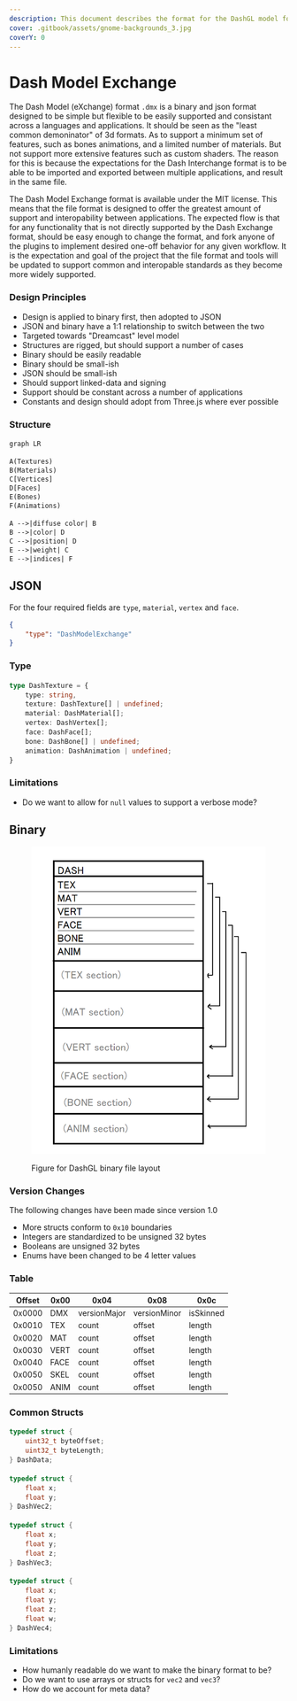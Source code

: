 ```yaml
---
description: This document describes the format for the DashGL model format version 2.0.
cover: .gitbook/assets/gnome-backgrounds_3.jpg
coverY: 0
---
```


# Dash Model Exchange

The Dash Model (eXchange) format `.dmx` is a binary and json format designed to be simple but flexible to be easily supported and consistant across a languages and applications. It should be seen as the "least common demoninator" of 3d formats. As to support a minimum set of features, such as bones animations, and a limited
number of materials. But not support more extensive features such as custom shaders. The reason for this is because the expectations for the Dash Interchange format is to be able to be imported and exported between multiple applications, and result in the same file. 

The Dash Model Exchange format is available under the MIT license. This means that the file format is designed to offer the greatest amount of support and interopability between applications. The expected flow is that for any functionality that is not directly supported by the Dash Exchange format, should be
easy enough to change the format, and fork anyone of the plugins to implement desired one-off behavior for any given workflow. It is the expectation and
goal of the project that the file format and tools will be updated to support common and interopable standards as they become more widely supported. 

### Design Principles

* Design is applied to binary first, then adopted to JSON
* JSON and binary have a 1:1 relationship to switch between the two
* Targeted towards "Dreamcast" level model
* Structures are rigged, but should support a number of cases
* Binary should be easily readable
* Binary should be small-ish
* JSON should be small-ish
* Should support linked-data and signing
* Support should be constant across a number of applications
* Constants and design should adopt from Three.js where ever possible

### Structure

```mermaid
graph LR

A(Textures)
B(Materials)
C[Vertices]
D[Faces]
E(Bones)
F(Animations)

A -->|diffuse color| B
B -->|color| D
C -->|position| D
E -->|weight| C
E -->|indices| F
```

## JSON

For the four required fields are `type`, `material`, `vertex` and `face`.  


```json
{
    "type": "DashModelExchange"
}
```

### Type

```typescript
type DashTexture = {
    type: string,
    texture: DashTexture[] | undefined;
    material: DashMaterial[];
    vertex: DashVertex[];
    face: DashFace[];
    bone: DashBone[] | undefined;
    animation: DashAnimation | undefined; 
}
```

### Limitations

- Do we want to allow for `null` values to support a verbose mode?

## Binary

<figure><img src=".gitbook/assets/dash_basics.png" alt=""><figcaption><p>Figure for DashGL binary file layout</p></figcaption></figure>

### Version Changes

The following changes have been made since version 1.0

* More structs conform to `0x10` boundaries
* Integers are standardized to be unsigned 32 bytes
* Booleans are unsigned 32 bytes
* Enums have been changed to be 4 letter values

### Table

| Offset | 0x00  | 0x04  | 0x08       | 0x0c       |
| ------ | ----- | ----- | ---------- | ---------- |
| 0x0000 | DMX | versionMajor | versionMinor | isSkinned |
| 0x0010 | TEX | count | offset | length |
| 0x0020 | MAT | count | offset | length |
| 0x0030 | VERT | count | offset | length |
| 0x0040 | FACE | count | offset | length |
| 0x0050 | SKEL | count | offset | length |
| 0x0050 | ANIM | count | offset | length |

### Common Structs

```c
typedef struct {
	uint32_t byteOffset;
	uint32_t byteLength;
} DashData;

typedef struct {
	float x;
    float y;
} DashVec2;

typedef struct {
	float x;
    float y;
    float z;
} DashVec3;

typedef struct {
	float x;
    float y;
    float z;
    float w;
} DashVec4;
```

### Limitations

- How humanly readable do we want to make the binary format to be?
- Do we want to use arrays or structs for `vec2` and `vec3`?
- How do we account for meta data?